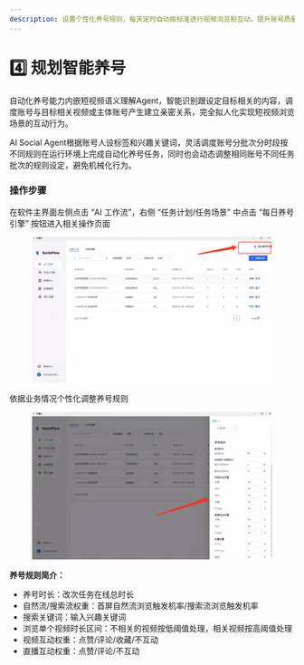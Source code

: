 ```yaml
---
description: 设置个性化养号规则，每天定时自动按标准进行视频浏览和互动，提升账号质量
---
```


# 4️⃣ 规划智能养号

自动化养号能力内嵌短视频语义理解Agent，智能识别跟设定目标相关的内容，调度账号与目标相关视频或主体账号产生建立亲密关系，完全拟人化实现短视频浏览场景的互动行为。

AI Social Agent根据账号人设标签和兴趣关键词，灵活调度账号分批次分时段按不同规则在运行环境上完成自动化养号任务，同时也会动态调整相同账号不同任务批次的规则设定，避免机械化行为。

### 操作步骤

在软件主界面左侧点击 “AI 工作流”，右侧 “任务计划/任务场景” 中点击 “每日养号引擎” 按钮进入相关操作页面

<figure><img src="../.gitbook/assets/image (33).png" alt=""><figcaption></figcaption></figure>

依据业务情况个性化调整养号规则

<figure><img src="../.gitbook/assets/image (34).png" alt=""><figcaption></figcaption></figure>

**养号规则简介：**

* 养号时长：改次任务在线总时长
* 自然流/搜索流权重：首屏自然流浏览触发机率/搜索流浏览触发机率
* 搜索关键词：输入兴趣关键词
* 浏览单个视频时长区间：不相关的视频按低阈值处理，相关视频按高阈值处理
* 视频互动权重：点赞/评论/收藏/不互动
* 直播互动权重：点赞/评论/不互动
